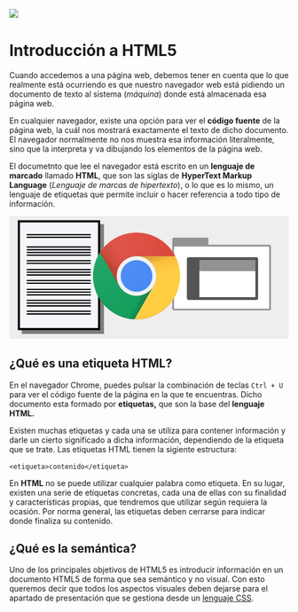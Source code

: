 ![](https://raw.githubusercontent.com/GabrielCourses/web_development/main/image/header_html5.jpeg)

# Introducción a HTML5

Cuando accedemos a una página web, debemos tener en cuenta que lo que realmente está ocurriendo es que nuestro navegador web está pidiendo un documento de texto al sistema (_máquina_) donde está almacenada esa página web.

En cualquier navegador, existe una opción para ver el **código fuente** de la página web, la cuál nos mostrará exactamente el texto de dicho documento. El navegador normalmente no nos muestra esa información literalmente, sino que la interpreta y va dibujando los elementos de la página web.

El documetnto que lee el navegador está escrito en un **lenguaje de marcado** llamado **HTML**, que son las siglas de **HyperText Markup Language** (_Lenguaje de marcas de hipertexto_), o lo que es lo mismo, un lenguaje de etiquetas que permite incluir o hacer referencia a todo tipo de información.

![](https://raw.githubusercontent.com/GabrielCourses/web_development/main/image/doc_html.png)

## ¿Qué es una etiqueta HTML?

En el navegador Chrome, puedes pulsar la combinación de teclas <code>Ctrl + U</code> para ver el código fuente de la página en la que te encuentras. Dicho documento esta formado por **etiquetas,** que son la base del **lenguaje HTML.**

Existen muchas etiquetas y cada una se utiliza para contener información y darle un cierto significado a dicha información, dependiendo de la etiqueta que se trate. Las etiquetas HTML tienen la sigiente estructura:

```
<etiqueta>contenido</etiqueta>
```  

En **HTML** no se puede utilizar cualquier palabra como etiqueta. En su lugar, existen una serie de etiquetas concretas, cada una de ellas con su finalidad y características propias, que tendremos que utilizar según requiera la ocasión. Por norma general, las etiquetas deben cerrarse para indicar donde finaliza su contenido.

## ¿Qué es la semántica?

Uno de los principales objetivos de HTML5 es introducir información en un documento HTML5 de forma que sea semántico y no visual. Con esto queremos decir que todos los aspectos visuales deben dejarse para el apartado de presentación que se gestiona desde un <a href="https://github.com/GabrielCourses/web_development/tree/main/css">lenguaje CSS</a>.